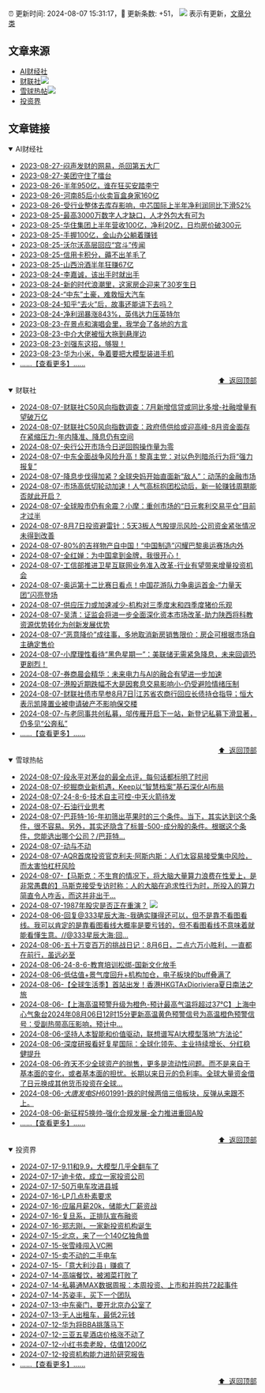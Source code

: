 ##

:alarm_clock: 更新时间: 2024-08-07 15:31:17，:rocket: 更新条数: +51， ![](/assets/dot.png) 表示有更新，[文章分类](/TAGS.md)

## 文章来源

- [AI财经社](#ai财经社)  
- [财联社](#财联社)![](/assets/dot.png)   
- [雪球热帖](#雪球热帖)![](/assets/dot.png)   
- [投资界](#投资界)  

## 文章链接

<details open>
<summary id="ai财经社">
 AI财经社
</summary>


- [2023-08-27-闷声发财的网易，杀回第五大厂](https://www.aicaijing.com.cn/article/18610)  
- [2023-08-27-美团守住了擂台](https://www.aicaijing.com.cn/article/18611)  
- [2023-08-26-半年950亿，谁在狂买安踏李宁](https://www.aicaijing.com.cn/article/18607)  
- [2023-08-26-河南85后小伙卖盲盒身家160亿](https://www.aicaijing.com.cn/article/18608)  
- [2023-08-26-受行业整体去库存影响，中芯国际上半年净利润同比下滑52%](https://www.aicaijing.com.cn/article/18609)  
- [2023-08-25-最高3000万数字人才缺口，人才外包大有可为](https://www.aicaijing.com.cn/article/18601)  
- [2023-08-25-华住集团上半年营收100亿，净利20亿，日均房价破300元](https://www.aicaijing.com.cn/article/18602)  
- [2023-08-25-手握100亿，金山办公躺着赚钱](https://www.aicaijing.com.cn/article/18603)  
- [2023-08-25-沃尔沃高层回应“宫斗”传闻](https://www.aicaijing.com.cn/article/18604)  
- [2023-08-25-信用卡积分，薅不出羊毛了](https://www.aicaijing.com.cn/article/18605)  
- [2023-08-25-山西汾酒半年狂赚67亿](https://www.aicaijing.com.cn/article/18606)  
- [2023-08-24-李嘉诚，该出手时就出手](https://www.aicaijing.com.cn/article/18596)  
- [2023-08-24-新的时代浪潮里，这家房企迎来了30岁生日](https://www.aicaijing.com.cn/article/18597)  
- [2023-08-24-“中东”土豪，难救恒大汽车](https://www.aicaijing.com.cn/article/18598)  
- [2023-08-24-知乎“去火”后，故事还能讲下去吗？](https://www.aicaijing.com.cn/article/18599)  
- [2023-08-24-净利润暴涨843%，英伟达力压英特尔](https://www.aicaijing.com.cn/article/18600)  
- [2023-08-23-在景点和演唱会里，我学会了各地的方言](https://www.aicaijing.com.cn/article/18591)  
- [2023-08-23-中介大佬被恒大拖到悬崖边](https://www.aicaijing.com.cn/article/18592)  
- [2023-08-23-刘强东这招，够狠！](https://www.aicaijing.com.cn/article/18593)  
- [2023-08-23-华为小米，争着要把大模型装进手机](https://www.aicaijing.com.cn/article/18594)  
- [......【查看更多】......](/details/AI财经社.md)

<div align="right"><a href="#文章来源">⬆ &nbsp;返回顶部</a></div>
</details>

<details open>
<summary id="财联社">
 财联社
</summary>


- [2024-08-07-财联社C50风向指数调查：7月新增信贷或同比多增-社融增量有望破万亿](https://www.cls.cn/detail/1756566)  
- [2024-08-07-财联社C50风向指数调查：政府债供给或迎高峰-8月资金面存在紧缩压力-年内降准、降息仍有空间](https://www.cls.cn/detail/1756563)  
- [2024-08-07-央行公开市场今日逆回购操作量为零](https://www.cls.cn/detail/1756484)  
- [2024-08-07-中东全面战争风险升高！黎真主党：对以色列暗杀行为将“强力报复”](https://www.cls.cn/detail/1756461)  
- [2024-08-07-降息步伐得加紧？全球央妈开始直面新“敌人”：动荡的金融市场](https://www.cls.cn/detail/1756435)  
- [2024-08-07-市场高低切轮动加速！人气高标抱团松动后，新一轮赚钱周期能否就此开启？](https://www.cls.cn/detail/1756463)  
- [2024-08-07-全球股市仍有余震？小摩：重创市场的“日元套利交易平仓”目前才过半](https://www.cls.cn/detail/1756371)  
- [2024-08-07-8月7日投资避雷针：5天3板人气股提示风险-公司资金紧张情况未得到改善](https://www.cls.cn/detail/1756382)  
- [2024-08-07-80%的吉祥物产自中国！“中国制造”闪耀巴黎奥运赛场内外](https://www.cls.cn/detail/1756359)  
- [2024-08-07-全红婵：为中国拿到金牌，我很开心！](https://www.cls.cn/detail/1756362)  
- [2024-08-07-工信部推进卫星互联网业务准入改革-行业有望带来增量投资机会](https://www.cls.cn/detail/1756361)  
- [2024-08-07-奥运第十二比赛日看点！中国花游队力争奥运首金-“力量天团”闪亮登场](https://www.cls.cn/detail/1756372)  
- [2024-08-07-供应压力或加速减少-机构对三季度末和四季度猪价乐观](https://www.cls.cn/detail/1756352)  
- [2024-08-07-吴清：证监会将进一步全面深化资本市场改革-助力陕西将科教资源优势转化为创新发展优势](https://www.cls.cn/detail/1756408)  
- [2024-08-07-“恶意降价”成往事，多地取消新房销售限价：房企可根据市场自主确定售价](https://www.cls.cn/detail/1756411)  
- [2024-08-07-小摩理性看待“黑色星期一”：美联储无需紧急降息，未来回调恐更剧烈！](https://www.cls.cn/detail/1756389)  
- [2024-08-07-券商晨会精华：未来电力与AI的融合有望进一步加速](https://www.cls.cn/detail/1756402)  
- [2024-08-07-港股近期跌幅不大是因套息交易影响小-仍受避险情绪压制](https://www.cls.cn/detail/1755262)  
- [2024-08-07-财联社债市早参8月7日|江苏省农商行回应长债持仓指导；恒大表示凯隆置业被申请破产不影响保交楼](https://www.cls.cn/detail/1756405)  
- [2024-08-07-与老同事共创私募，邬传雁开启下一站，新登记私募下滑显著，仍多见“公奔私”](https://www.cls.cn/detail/1756437)  
- [......【查看更多】......](/details/财联社.md)

<div align="right"><a href="#文章来源">⬆ &nbsp;返回顶部</a></div>
</details>

<details open>
<summary id="雪球热帖">
 雪球热帖
</summary>


- [2024-08-07-段永平对茅台的最全点评，每句话都标明了时间](https://xueqiu.com/8959246745/300251304)  
- [2024-08-07-挖掘商业新机遇，Keep以“智慧档案”基石深化AI布局](https://xueqiu.com/9468584913/300246189)  
- [2024-08-07-24-8-6-技术自主可控-中天火箭待发](https://xueqiu.com/8772786299/300242583)  
- [2024-08-07-石油行业思考](https://xueqiu.com/1201546096/300216937)  
- [2024-08-07-巴菲特-16-年初筛出苹果时的三个条件。当下，其实达到这个条件，很不容易。另外，其实还隐含了标普-500-成分股的条件。根据这个条件，您能选出哪个公司？/巴菲特...](https://xueqiu.com/8315851674/300178033)  
- [2024-08-07-动与不动](https://xueqiu.com/8790885129/300214855)  
- [2024-08-07-AQR首席投资官克利夫·阿斯内斯：人们太容易接受集中风险，而太害怕杠杆风险](https://xueqiu.com/8586559076/300234779)  
- [2024-08-07-【马斯克：不生育的情况下，将大脑大量算力浪费在性爱上，是非常愚蠢的】马斯克接受专访时称：人的大脑在追求性行为时，所投入的算力简直令人咋舌，而这并非出于...](https://xueqiu.com/2080365279/300216503)  
- [2024-08-07-1987年股灾是否正在重演？](https://xueqiu.com/1102105103/300263076) ![](/assets/new.png)  
- [2024-08-06-回复@333星辰大海:-我确实赚得还可以，但不是靠不看图看线。我可以肯定的是靠看图看线大概率是要亏钱的，但不看图看线不意味着就能看懂生意。//@333星辰大海:回...](https://xueqiu.com/1247347556/300167381)  
- [2024-08-06-五十万变百万的挑战日记：8月6日，二点六万小胜利，一直都在前行，虽远必至](https://xueqiu.com/5733814324/300159820)  
- [2024-08-06-24-8-6-教育培训松绑-国新文化放手](https://xueqiu.com/8772786299/300118274)  
- [2024-08-06-低估值+景气度回升+机构加仓，电子板块的buff叠满了](https://xueqiu.com/9210717241/300107361)  
- [2024-08-06-【全球生活季】首站出发！香港HKGTAxDioriviera夏日南法之旅](https://xueqiu.com/7077858608/300098862)  
- [2024-08-06-【上海高温预警升级为橙色-预计最高气温将超过37℃】上海中心气象台2024年08月06日12时15分更新高温黄色预警信号为高温橙色预警信号：受副热带高压影响，预计中...](https://xueqiu.com/5124430882/300091080)  
- [2024-08-06-坚持人本智能和价值驱动，联想谱写AI大模型落地“方法论”](https://xueqiu.com/6567703236/300073523)  
- [2024-08-06-深度研报看好复星国际：全球化领先、主业持续增长、分红稳健提升](https://xueqiu.com/8151841495/300054083)  
- [2024-08-06-昨天不少全球资产的抛售，更多是流动性问题。而不是来自于基本面的变化，或者基本面的担忧。长期以来日元的负利率。全球大量资金借了日元换成其他货币投资在全球...](https://xueqiu.com/9887656769/300039164)  
- [2024-08-06-$大唐发电SH601991$-跌的时候两倍三倍板块，反弹从来跟不上。](https://xueqiu.com/2241249492/300045555)  
- [2024-08-06-新征程5换帅-强化合规发展-全力推进重回A股](https://xueqiu.com/3232269027/300117513)  
- [......【查看更多】......](/details/雪球热帖.md)

<div align="right"><a href="#文章来源">⬆ &nbsp;返回顶部</a></div>
</details>

<details open>
<summary id="投资界">
 投资界
</summary>


- [2024-07-17-9.11和9.9，大模型几乎全翻车了](https://posts.careerengine.us/p/6697778c44726b29bffa3a09)  
- [2024-07-17-迪卡侬，成立一家投资公司](https://posts.careerengine.us/p/6697778c44726b29bffa3a01)  
- [2024-07-17-50万电车攻进县城](https://posts.careerengine.us/p/6697779c831e1d29eea44253)  
- [2024-07-16-LP几点朴素要求](https://posts.careerengine.us/p/669636a8720ed522248054dc)  
- [2024-07-16-应届月薪20k，储能大厂薪资战](https://posts.careerengine.us/p/669636a8720ed522248054d4)  
- [2024-07-16-复旦系，正排队宣布融资](https://posts.careerengine.us/p/66963699cb38e136a496986c)  
- [2024-07-16-郑志刚，一家新投资机构诞生](https://posts.careerengine.us/p/66963699cb38e136a4969874)  
- [2024-07-15-北京，来了一个140亿独角兽](https://posts.careerengine.us/p/6694db59a0c3ac562b61f9af)  
- [2024-07-15-张雪峰闯入VC圈](https://posts.careerengine.us/p/6694db59a0c3ac562b61f9b7)  
- [2024-07-15-卖不动的二手电车](https://posts.careerengine.us/p/6694db6836b2f1565d9b541a)  
- [2024-07-15-「意大利沙县」赚疯了](https://posts.careerengine.us/p/6694db6836b2f1565d9b5422)  
- [2024-07-14-高端餐饮，被湘菜打败了](https://posts.careerengine.us/p/6693862333c6e710d0bf9dc4)  
- [2024-07-14-私募通MAX数据周报：本周投资、上市和并购共72起事件](https://posts.careerengine.us/p/6693862333c6e710d0bf9dcc)  
- [2024-07-14-苏姿丰，买下一个团队](https://posts.careerengine.us/p/6693861481427510b2b9c123)  
- [2024-07-13-中东豪门，要开北京办公室了](https://posts.careerengine.us/p/66922794a876f80d113b51fe)  
- [2024-07-13-无人出租车，最低2元钱](https://posts.careerengine.us/p/669227b82202ae0dfac5d713)  
- [2024-07-12-华为将BBA挑落马下](https://posts.careerengine.us/p/6690a6c68082df14ead7eaac)  
- [2024-07-12-三亚五星酒店价格涨不动了](https://posts.careerengine.us/p/6690a6c68082df14ead7eaa4)  
- [2024-07-12-小红书卖老股，估值1200亿](https://posts.careerengine.us/p/6690a6b756b00014bcc00e8f)  
- [2024-07-12-投资机构能力进阶研究报告](https://posts.careerengine.us/p/6690a6b756b00014bcc00e87)  
- [......【查看更多】......](/details/投资界.md)

<div align="right"><a href="#文章来源">⬆ &nbsp;返回顶部</a></div>
</details>
